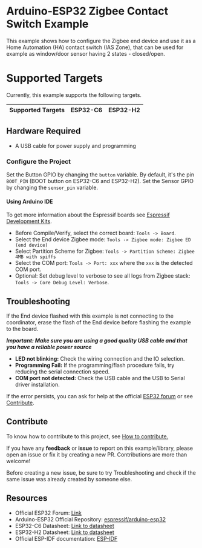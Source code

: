 # Arduino-ESP32 Zigbee Contact Switch Example

This example shows how to configure the Zigbee end device and use it as a Home Automation (HA) contact switch (IAS Zone),
that can be used for example as window/door sensor having 2 states - closed/open.

# Supported Targets

Currently, this example supports the following targets.

| Supported Targets | ESP32-C6 | ESP32-H2 |
| ----------------- | -------- | -------- |

## Hardware Required

* A USB cable for power supply and programming

### Configure the Project

Set the Button GPIO by changing the `button` variable. By default, it's the pin `BOOT_PIN` (BOOT button on ESP32-C6 and ESP32-H2).
Set the Sensor GPIO by changing the `sensor_pin` variable.

#### Using Arduino IDE

To get more information about the Espressif boards see [Espressif Development Kits](https://www.espressif.com/en/products/devkits).

* Before Compile/Verify, select the correct board: `Tools -> Board`.
* Select the End device Zigbee mode: `Tools -> Zigbee mode: Zigbee ED (end device)`
* Select Partition Scheme for Zigbee: `Tools -> Partition Scheme: Zigbee 4MB with spiffs`
* Select the COM port: `Tools -> Port: xxx` where the `xxx` is the detected COM port.
* Optional: Set debug level to verbose to see all logs from Zigbee stack: `Tools -> Core Debug Level: Verbose`.

## Troubleshooting

If the End device flashed with this example is not connecting to the coordinator, erase the flash of the End device before flashing the example to the board.

***Important: Make sure you are using a good quality USB cable and that you have a reliable power source***

* **LED not blinking:** Check the wiring connection and the IO selection.
* **Programming Fail:** If the programming/flash procedure fails, try reducing the serial connection speed.
* **COM port not detected:** Check the USB cable and the USB to Serial driver installation.

If the error persists, you can ask for help at the official [ESP32 forum](https://esp32.com) or see [Contribute](#contribute).

## Contribute

To know how to contribute to this project, see [How to contribute.](https://github.com/espressif/arduino-esp32/blob/master/CONTRIBUTING.rst)

If you have any **feedback** or **issue** to report on this example/library, please open an issue or fix it by creating a new PR. Contributions are more than welcome!

Before creating a new issue, be sure to try Troubleshooting and check if the same issue was already created by someone else.

## Resources

* Official ESP32 Forum: [Link](https://esp32.com)
* Arduino-ESP32 Official Repository: [espressif/arduino-esp32](https://github.com/espressif/arduino-esp32)
* ESP32-C6 Datasheet: [Link to datasheet](https://www.espressif.com/sites/default/files/documentation/esp32-c6_datasheet_en.pdf)
* ESP32-H2 Datasheet: [Link to datasheet](https://www.espressif.com/sites/default/files/documentation/esp32-h2_datasheet_en.pdf)
* Official ESP-IDF documentation: [ESP-IDF](https://idf.espressif.com)
